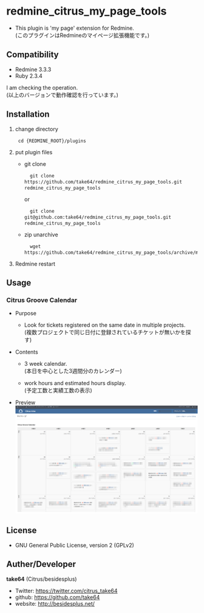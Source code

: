 # redmine_citrus_my_page_tools

* This plugin is 'my page' extension for Redmine.  
(このプラグインはRedmineのマイページ拡張機能です。)

## Compatibility

* Redmine 3.3.3
* Ruby 2.3.4

I am checking the operation.  
(以上のバージョンで動作確認を行っています。)

## Installation

1. change directory

        cd {REDMINE_ROOT}/plugins

2. put plugin files

    * git clone

            git clone https://github.com/take64/redmine_citrus_my_page_tools.git redmine_citrus_my_page_tools

        or

            git clone git@github.com:take64/redmine_citrus_my_page_tools.git redmine_citrus_my_page_tools

    * zip unarchive

            wget https://github.com/take64/redmine_citrus_my_page_tools/archive/master.zip

3. Redmine restart

## Usage

### Citrus Groove Calendar

* Purpose

    * Look for tickets registered on the same date in multiple projects.  
    (複数プロジェクトで同じ日付に登録されているチケットが無いかを探す)

* Contents

    * 3 week calendar.  
    (本日を中心とした3週間分のカレンダー)

    * work hours and estimated hours display.  
    (予定工数と実績工数の表示)

* Preview
![preview-2017-06-01_1](doc/preview-2017-06-01_1.png)

## License

* GNU General Public License, version 2 (GPLv2)

## Auther/Developer

**take64** (Citrus/besidesplus)
* Twitter: https://twitter.com/citrus_take64
* github: https://github.com/take64
* website: http://besidesplus.net/
